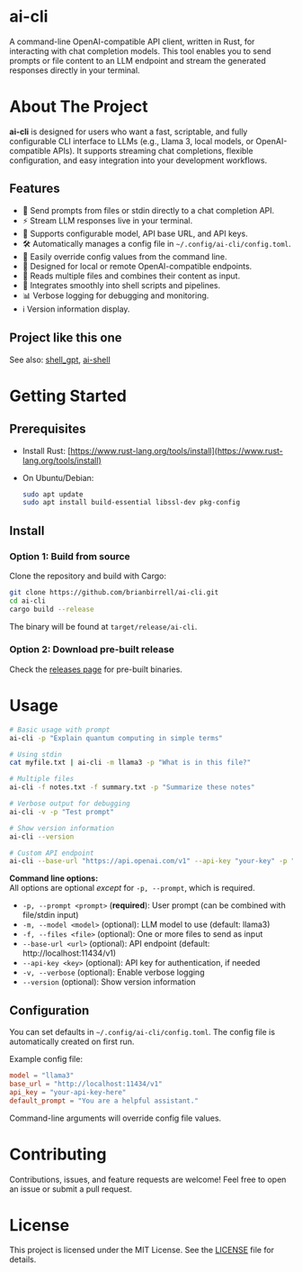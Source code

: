 # ai-cli

A command-line OpenAI-compatible API client, written in Rust, for interacting with chat completion models. This tool enables you to send prompts or file content to an LLM endpoint and stream the generated responses directly in your terminal.

# About The Project

**ai-cli** is designed for users who want a fast, scriptable, and fully configurable CLI interface to LLMs (e.g., Llama 3, local models, or OpenAI-compatible APIs). It supports streaming chat completions, flexible configuration, and easy integration into your development workflows.

## Features

- 📝 Send prompts from files or stdin directly to a chat completion API.
- ⚡ Stream LLM responses live in your terminal.
- 🔑 Supports configurable model, API base URL, and API keys.
- 🛠️ Automatically manages a config file in `~/.config/ai-cli/config.toml`.
- 🧩 Easily override config values from the command line.
- 🐧 Designed for local or remote OpenAI-compatible endpoints.
- 📂 Reads multiple files and combines their content as input.
- 🔄 Integrates smoothly into shell scripts and pipelines.
- 📊 Verbose logging for debugging and monitoring.
- ℹ️ Version information display.

## Project like this one

See also: [shell_gpt](https://github.com/TheR1D/shell_gpt), [ai-shell](https://github.com/BuilderIO/ai-shell)

# Getting Started

## Prerequisites

- Install Rust: [https://www.rust-lang.org/tools/install](https://www.rust-lang.org/tools/install)
  
- On Ubuntu/Debian:
  
  ```sh
  sudo apt update
  sudo apt install build-essential libssl-dev pkg-config
  ```
  

## Install

### Option 1: Build from source

Clone the repository and build with Cargo:

```sh
git clone https://github.com/brianbirrell/ai-cli.git
cd ai-cli
cargo build --release
```

The binary will be found at `target/release/ai-cli`.

### Option 2: Download pre-built release

Check the [releases page](https://github.com/brianbirrell/ai-cli/releases) for pre-built binaries.

# Usage

```sh
# Basic usage with prompt
ai-cli -p "Explain quantum computing in simple terms"

# Using stdin
cat myfile.txt | ai-cli -m llama3 -p "What is in this file?"

# Multiple files
ai-cli -f notes.txt -f summary.txt -p "Summarize these notes"

# Verbose output for debugging
ai-cli -v -p "Test prompt"

# Show version information
ai-cli --version

# Custom API endpoint
ai-cli --base-url "https://api.openai.com/v1" --api-key "your-key" -p "Hello"
```

**Command line options:**  
All options are optional _except_ for `-p, --prompt`, which is required.

- `-p, --prompt <prompt>` (**required**): User prompt (can be combined with file/stdin input)
- `-m, --model <model>` (optional): LLM model to use (default: llama3)
- `-f, --files <file>` (optional): One or more files to send as input
- `--base-url <url>` (optional): API endpoint (default: http://localhost:11434/v1)
- `--api-key <key>` (optional): API key for authentication, if needed
- `-v, --verbose` (optional): Enable verbose logging
- `--version` (optional): Show version information

## Configuration

You can set defaults in `~/.config/ai-cli/config.toml`. The config file is automatically created on first run.

Example config file:
```toml
model = "llama3"
base_url = "http://localhost:11434/v1"
api_key = "your-api-key-here"
default_prompt = "You are a helpful assistant."
```

Command-line arguments will override config file values.

# Contributing

Contributions, issues, and feature requests are welcome! Feel free to open an issue or submit a pull request.

# License

This project is licensed under the MIT License. See the [LICENSE](LICENSE) file for details.
